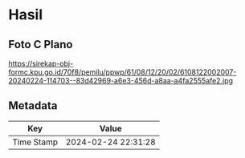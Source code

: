 # Hasil

## Foto C Plano

https://sirekap-obj-formc.kpu.go.id/70f8/pemilu/ppwp/61/08/12/20/02/6108122002007-20240224-114703--83d42969-a6e3-456d-a8aa-a4fa2555afe2.jpg


## Metadata

| Key        | Value               |
| ---------- | ------------------- |
| Time Stamp | 2024-02-24 22:31:28 |



